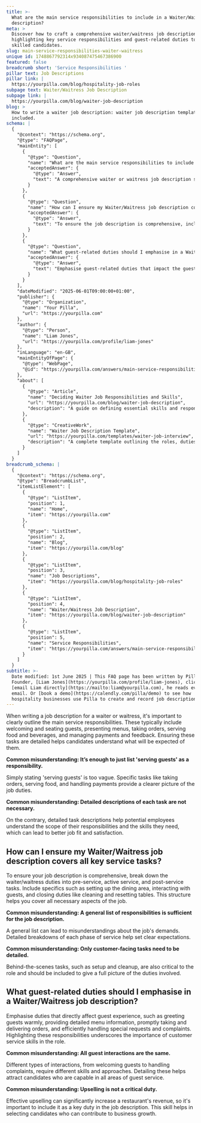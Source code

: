 ```yaml
---
title: >-
  What are the main service responsibilities to include in a Waiter/Waitress job
  description?
meta: >
  Discover how to craft a comprehensive waiter/waitress job description,
  highlighting key service responsibilities and guest-related duties to attract
  skilled candidates.
slug: main-service-responsibilities-waiter-waitress
unique id: 1748867792314x934087475467386900
featured: false
breadcrumb short: 'Service Responsibilities '
pillar text: Job Descriptions
pillar link: |
  https://yourpilla.com/blog/hospitality-job-roles
subpage text: Waiter/Waitress Job Description
subpage link: |
  https://yourpilla.com/blog/waiter-job-description
blog: >
  How to write a waiter job description: waiter job description template
  included.
schema: |
  {
    "@context": "https://schema.org",
    "@type": "FAQPage",
    "mainEntity": [
      {
        "@type": "Question",
        "name": "What are the main service responsibilities to include in a Waiter/Waitress job description?",
        "acceptedAnswer": {
          "@type": "Answer",
          "text": "A comprehensive waiter or waitress job description should clearly outline key responsibilities, including welcoming and seating guests, presenting menus, taking orders, serving food and beverages, and managing payments and feedback. This detailed outline helps candidates understand the scope of the role and the expectations set for them."
        }
      },
      {
        "@type": "Question",
        "name": "How can I ensure my Waiter/Waitress job description covers all key service tasks?",
        "acceptedAnswer": {
          "@type": "Answer",
          "text": "To ensure the job description is comprehensive, include a breakdown of duties across pre-service, active service, and post-service tasks. Specify tasks such as setting up the dining area, interacting with guests, and closing duties like cleaning and resetting tables. This structured approach covers all necessary aspects of the waiter or waitress role."
        }
      },
      {
        "@type": "Question",
        "name": "What guest-related duties should I emphasise in a Waiter/Waitress job description?",
        "acceptedAnswer": {
          "@type": "Answer",
          "text": "Emphasise guest-related duties that impact the guest experience significantly, such as warmly greeting guests, providing detailed menu information, promptly taking and delivering orders, and efficiently handling special requests and complaints. Include upselling as a critical duty to highlight the importance of customer service skills and contribution to business growth."
        }
      }
    ],
    "dateModified": "2025-06-01T09:00:00+01:00",
    "publisher": {
      "@type": "Organization",
      "name": "Your Pilla",
      "url": "https://yourpilla.com"
    },
    "author": {
      "@type": "Person",
      "name": "Liam Jones",
      "url": "https://yourpilla.com/profile/liam-jones"
    },
    "inLanguage": "en-GB",
    "mainEntityOfPage": {
      "@type": "WebPage",
      "@id": "https://yourpilla.com/answers/main-service-responsibilities-waiter-waitress"
    },
    "about": [
      {
        "@type": "Article",
        "name": "Deciding Waiter Job Responsibilities and Skills",
        "url": "https://yourpilla.com/blog/waiter-job-description",
        "description": "A guide on defining essential skills and responsibilities for a waiter or waitress to ensure effective job performance and satisfaction."
      },
      {
        "@type": "CreativeWork",
        "name": "Waiter Job Description Template",
        "url": "https://yourpilla.com/templates/waiter-job-interview",
        "description": "A complete template outlining the roles, duties, and expected skills for a waiter or waitress, aiding in efficient job posting and hiring."
      }
    ]
  }
breadcrumb_schema: |
  {
    "@context": "https://schema.org",
    "@type": "BreadcrumbList",
    "itemListElement": [
      {
        "@type": "ListItem",
        "position": 1,
        "name": "Home",
        "item": "https://yourpilla.com"
      },
      {
        "@type": "ListItem",
        "position": 2,
        "name": "Blog",
        "item": "https://yourpilla.com/blog"
      },
      {
        "@type": "ListItem",
        "position": 3,
        "name": "Job Descriptions",
        "item": "https://yourpilla.com/blog/hospitality-job-roles"
      },
      {
        "@type": "ListItem",
        "position": 4,
        "name": "Waiter/Waitress Job Description",
        "item": "https://yourpilla.com/blog/waiter-job-description"
      },
      {
        "@type": "ListItem",
        "position": 5,
        "name": "Service Responsibilities",
        "item": "https://yourpilla.com/answers/main-service-responsibilities-waiter-waitress"
      }
    ]
  }
subtitle: >-
  Date modified: 1st June 2025 | This FAQ page has been written by Pilla
  Founder, [Liam Jones](https://yourpilla.com/profile/liam-jones), click to
  [email Liam directly](https://mailto:liam@yourpilla.com), he reads every
  email. Or [book a demo](https://calendly.com/pilla/demo) to see how
  hospitality businesses use Pilla to create and record job descriptions.
---
```

When writing a job description for a waiter or waitress, it's important to clearly outline the main service responsibilities. These typically include welcoming and seating guests, presenting menus, taking orders, serving food and beverages, and managing payments and feedback. Ensuring these tasks are detailed helps candidates understand what will be expected of them.

**Common misunderstanding: It’s enough to just list 'serving guests' as a responsibility.**

Simply stating 'serving guests' is too vague. Specific tasks like taking orders, serving food, and handling payments provide a clearer picture of the job duties.

**Common misunderstanding: Detailed descriptions of each task are not necessary.**

On the contrary, detailed task descriptions help potential employees understand the scope of their responsibilities and the skills they need, which can lead to better job fit and satisfaction.

## How can I ensure my Waiter/Waitress job description covers all key service tasks?

To ensure your job description is comprehensive, break down the waiter/waitress duties into pre-service, active service, and post-service tasks. Include specifics such as setting up the dining area, interacting with guests, and closing duties like cleaning and resetting tables. This structure helps you cover all necessary aspects of the job.

**Common misunderstanding: A general list of responsibilities is sufficient for the job description.**

A general list can lead to misunderstandings about the job's demands. Detailed breakdowns of each phase of service help set clear expectations.

**Common misunderstanding: Only customer-facing tasks need to be detailed.**

Behind-the-scenes tasks, such as setup and cleanup, are also critical to the role and should be included to give a full picture of the duties involved.

## What guest-related duties should I emphasise in a Waiter/Waitress job description?

Emphasise duties that directly affect guest experience, such as greeting guests warmly, providing detailed menu information, promptly taking and delivering orders, and efficiently handling special requests and complaints. Highlighting these responsibilities underscores the importance of customer service skills in the role.

**Common misunderstanding: All guest interactions are the same.**

Different types of interactions, from welcoming guests to handling complaints, require different skills and approaches. Detailing these helps attract candidates who are capable in all areas of guest service.

**Common misunderstanding: Upselling is not a critical duty.**

Effective upselling can significantly increase a restaurant's revenue, so it's important to include it as a key duty in the job description. This skill helps in selecting candidates who can contribute to business growth.
